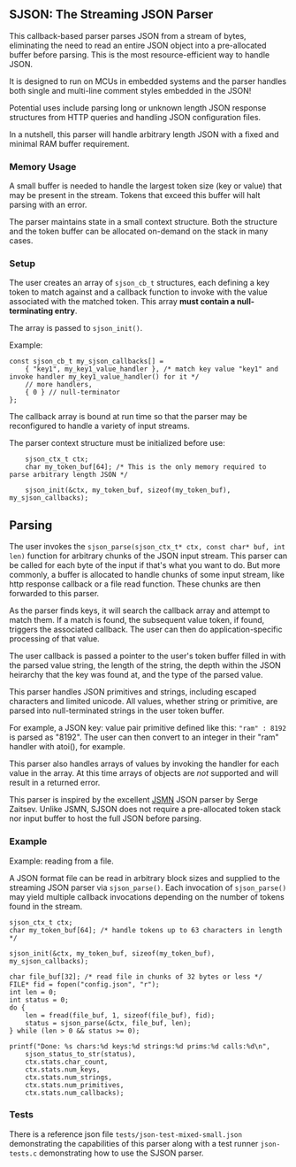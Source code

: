 ## SJSON: The Streaming JSON Parser

This callback-based parser parses JSON from a stream of bytes, eliminating the need to read an entire JSON object
into a pre-allocated buffer before parsing.  This is the most resource-efficient way to handle JSON.

It is designed to run on MCUs in embedded systems and the parser handles both single and multi-line comment styles embedded in the JSON!

Potential uses include parsing long or unknown length JSON response structures
from HTTP queries and handling JSON configuration files.

In a nutshell, this parser will handle arbitrary length JSON with a fixed and minimal RAM buffer requirement.


### Memory Usage

A small buffer is needed to handle the largest token size (key or value) that may be present in the stream.  Tokens that
exceed this buffer will halt parsing with an error. 

The parser maintains state in a small context structure.  Both the structure and the token buffer can be allocated 
on-demand on the stack in many cases.

### Setup

The user creates an array of `sjson_cb_t` structures, each defining a key token to match against and a callback function to
invoke with the value associated with the matched token.  This array **must contain a null-terminating entry**.

The array is passed to `sjson_init()`.

Example:

```
const sjson_cb_t my_sjson_callbacks[] = 
    { "key1", my_key1_value_handler }, /* match key value "key1" and invoke handler my_key1_value_handler() for it */
    // more handlers,
    { 0 } // null-terminator
};
```

The callback array is bound at run time so that the parser may be reconfigured to handle a variety of input streams.

The parser context structure must be initialized before use:

```
    sjson_ctx_t ctx;
    char my_token_buf[64]; /* This is the only memory required to parse arbitrary length JSON */

    sjson_init(&ctx, my_token_buf, sizeof(my_token_buf), my_sjson_callbacks);
```

## Parsing

The user invokes the `sjson_parse(sjson_ctx_t* ctx, const char* buf, int len)` function for arbitrary chunks of the JSON input stream.
This parser can be called for each byte of the input if that's what you want to do.  But more commonly, a buffer is allocated
to handle chunks of some input stream, like http response callback or a file read function.  These chunks are then forwarded to this parser.

As the parser finds keys, it will search the callback array and attempt to match them.  If a match is found, the subsequent value token, 
if found, triggers the associated callback.  The user can then do application-specific processing of that value.

The user callback is passed a pointer to the user's token buffer filled in with the parsed value string, the length of the string,
the depth within the JSON heirarchy that the key was found at, and the type of the parsed value.

This parser handles JSON primitives and strings, including escaped characters and limited unicode. 
All values, whether string or primitive, are parsed into null-terminated strings in the user token buffer.

For example, a JSON key: value pair primitive defined like this:  `"ram" : 8192`  is parsed as "8192".  The user can then convert to an integer
in their "ram" handler with atoi(), for example.

This parser also handles arrays of values by invoking the handler for each value in the array. 
At this time arrays of objects are *not* supported and will result in a returned error.



This parser is inspired by the excellent [JSMN](https://github.com/zserge/jsmn) JSON parser by Serge Zaitsev.
Unlike JSMN, SJSON does not require a pre-allocated token stack nor input buffer to host the full JSON before parsing.

### Example

Example: reading from a file.

A JSON format file can be read in arbitrary block sizes and supplied to the streaming JSON parser via `sjson_parse()`.
Each invocation of `sjson_parse()` may yield multiple callback invocations depending on the number of tokens found in the stream.

```
sjson_ctx_t ctx;
char my_token_buf[64]; /* handle tokens up to 63 characters in length */

sjson_init(&ctx, my_token_buf, sizeof(my_token_buf), my_sjson_callbacks);

char file_buf[32]; /* read file in chunks of 32 bytes or less */
FILE* fid = fopen("config.json", "r");
int len = 0;
int status = 0;
do {
    len = fread(file_buf, 1, sizeof(file_buf), fid);
    status = sjson_parse(&ctx, file_buf, len);
} while (len > 0 && status >= 0);

printf("Done: %s chars:%d keys:%d strings:%d prims:%d calls:%d\n",
    sjson_status_to_str(status),
    ctx.stats.char_count,
    ctx.stats.num_keys,
    ctx.stats.num_strings,
    ctx.stats.num_primitives,
    ctx.stats.num_callbacks);

```

### Tests

There is a reference json file `tests/json-test-mixed-small.json` demonstrating the capabilities of this parser along with a test runner `json-tests.c` demonstrating how to use the SJSON parser.




